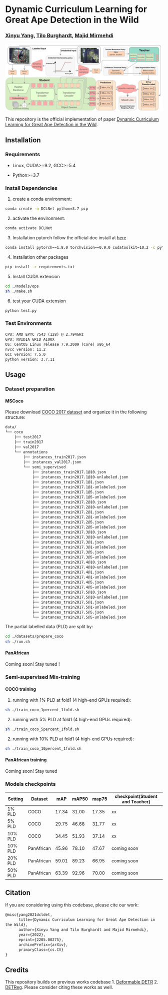 # Dynamic Curriculum Learning for Great Ape Detection in the Wild
### [Xinyu Yang](https://youshyee.xyz/), [Tilo Burghardt](http://people.cs.bris.ac.uk/~burghard/), [Majid Mirmehdi](http://people.cs.bris.ac.uk/~majid//)

![DCLDET](./beamer/overview.jpg)

This repository is the official implementation of paper [Dynamic Curriculum Learning for Great Ape Detection in the Wild](https://arxiv.org/abs/2205.00275).

<!-- ## abstract -->
<!--  -->
<!--     We propose a novel end-to-end curriculum learning approach that leverages large volumes of unlabelled great ape camera trap footage to improve supervised species detector construction in challenging real-world jungle environments. In contrast to previous semi-supervised methods, our approach gradually improves detection quality by steering training towards virtuous self-reinforcement. To achieve this, we propose integrating pseudo-labelling with dynamic curriculum learning policies. We show that such dynamics and controls can avoid learning collapse and gradually tie detector adjustments to higher model quality. We provide theoretical arguments and ablations, and confirm significant performance improvements against various state-of-the-art systems when evaluating on the Extended PanAfrican Dataset holding several thousand camera trap videos of great apes. We note that system performance is strongest for smaller labelled ratios, which are common in ecological applications. Our approach, although designed with wildlife data in mind, also shows competitive benchmarks for generic object detection in the MS-COCO dataset, indicating wider applicability of introduced concepts. -->

## Installation

### Requirements

* Linux, CUDA>=9.2, GCC>=5.4

* Python>=3.7

### Install Dependencies

1. create a conda environment:

```bash
conda create -n DCLNet python=3.7 pip
```

2. activate the environment:

```bash
conda activate DCLNet
```

3. Installation pytorch follow the official doc install at [here](https://pytorch.org/)

```bash
conda install pytorch==1.8.0 torchvision==0.9.0 cudatoolkit=10.2 -c pytorch
```

4. Installation other packages

```bash
pip install -r requirements.txt
```

5. Install CUDA extension

```bash
cd ./models/ops
sh ./make.sh
```

6. test your CUDA extension

```
python test.py
```

### Test Environments

    CPU: AMD EPYC 7543 (128) @ 2.794GHz
    GPU: NVIDIA GRID A100X
    OS: CentOS Linux release 7.9.2009 (Core) x86_64
    nvcc version: 11.2
    GCC version: 7.5.0
    python version: 3.7.11

## Usage

### Dataset preparation

#### MSCoco
Please download [COCO 2017 dataset](https://cocodataset.org/) and organize it in the following structure:
```
data/
└── coco
    ├── test2017
    ├── train2017
    ├── val2017
    └── annotations
        ├── instances_train2017.json
        ├── instances_val2017.json
        └── semi_supervised
            ├── instances_train2017.1@10.json
            ├── instances_train2017.1@10-unlabeled.json
            ├── instances_train2017.1@1.json
            ├── instances_train2017.1@1-unlabeled.json
            ├── instances_train2017.1@5.json
            ├── instances_train2017.1@5-unlabeled.json
            ├── instances_train2017.2@10.json
            ├── instances_train2017.2@10-unlabeled.json
            ├── instances_train2017.2@1.json
            ├── instances_train2017.2@1-unlabeled.json
            ├── instances_train2017.2@5.json
            ├── instances_train2017.2@5-unlabeled.json
            ├── instances_train2017.3@10.json
            ├── instances_train2017.3@10-unlabeled.json
            ├── instances_train2017.3@1.json
            ├── instances_train2017.3@1-unlabeled.json
            ├── instances_train2017.3@5.json
            ├── instances_train2017.3@5-unlabeled.json
            ├── instances_train2017.4@10.json
            ├── instances_train2017.4@10-unlabeled.json
            ├── instances_train2017.4@1.json
            ├── instances_train2017.4@1-unlabeled.json
            ├── instances_train2017.4@5.json
            ├── instances_train2017.4@5-unlabeled.json
            ├── instances_train2017.5@10.json
            ├── instances_train2017.5@10-unlabeled.json
            ├── instances_train2017.5@1.json
            ├── instances_train2017.5@1-unlabeled.json
            ├── instances_train2017.5@5.json
            └── instances_train2017.5@5-unlabeled.json
```
The partial labelled data (PLD) are split by:
```bash
cd ./datasets/prepare_coco
sh ./run.sh
```
#### PanAfrican
Coming soon! Stay tuned !

### Semi-supervised Mix-training
#### COCO training
1. running with 1% PLD at fold1 (4 high-end GPUs required):
```bash
sh ./train_coco_1percent_1fold.sh
```
2. running with 5% PLD at fold1 (4 high-end GPUs required):
```bash
sh ./train_coco_5percent_1fold.sh
```
2. running with 10% PLD at fold1 (4 high-end GPUs required):
```bash
sh ./train_coco_10percent_1fold.sh
```
#### PanAfrican training
Coming soon! Stay tuned

###  Models checkpoints

| Setting | Dataset    | mAP   | mAP50 | map75 | checkpoint(Student and Teacher) |
|---------|------------|-------|-------|-------|---------------------------------|
| 1% PLD  | COCO       | 17.34 | 31.00 | 17.35 | xx                              |
| 5% PLD  | COCO       | 29.75 | 46.68 | 31.77 | xx                              |
| 10% PLD | COCO       | 34.45 | 51.93 | 37.14 | xx                              |
| 10% PLD | PanAfrican | 45.96 | 78.10 | 47.67 | coming soon                     |
| 20% PLD | PanAfrican | 59.01 | 89.23 | 66.95 | coming soon                     |
| 50% PLD | PanAfrican | 63.39 | 92.96 | 70.00 | coming soon                     |


## Citation
If you are considering using this codebase, please cite our work:

```bibtext
@misc{yang2021dcldet,
      title={Dynamic Curriculum Learning for Great Ape Detection in the Wild},
      author={Xinyu Yang and Tilo Burghardt and Majid Mirmehdi},
      year={2022},
      eprint={2205.00275},
      archivePrefix={arXiv},
      primaryClass={cs.CV}
}
```

## Credits
This repository builds on previous works codebase 1. [Deformable DETR](https://github.com/fundamentalvision/Deformable-DETR) 2. [DETReg](https://github.com/amirbar/DETReg).
Please consider citing these works as well.

